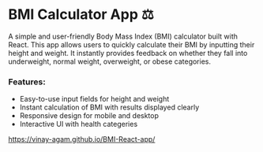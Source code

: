 # BMI Calculator App ⚖️
A simple and user-friendly Body Mass Index (BMI) calculator built with React. This app allows users to quickly calculate their BMI by inputting their height and weight. It instantly provides feedback on whether they fall into underweight, normal weight, overweight, or obese categories.

### Features:

- Easy-to-use input fields for height and weight
- Instant calculation of BMI with results displayed clearly
- Responsive design for mobile and desktop
- Interactive UI with health categeries

https://vinay-agam.github.io/BMI-React-app/

